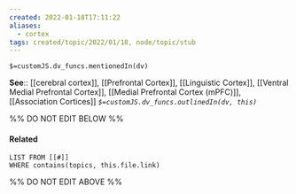 ```yaml
---
created: 2022-01-18T17:11:22 
aliases:
  - cortex
tags: created/topic/2022/01/18, node/topic/stub
---
```

`$=customJS.dv_funcs.mentionedIn(dv)`


**See**:: [[cerebral cortex]], [[Prefrontal Cortex]], [[Linguistic Cortex]], [[Ventral Medial Prefrontal Cortex]], [[Medial Prefrontal Cortex (mPFC)]], [[Association Cortices]]
*`$=customJS.dv_funcs.outlinedIn(dv, this)`*

%% DO NOT EDIT BELOW %%

#### Related 

```dataview
LIST FROM [[#]]
WHERE contains(topics, this.file.link)
```
%% DO NOT EDIT ABOVE %%
